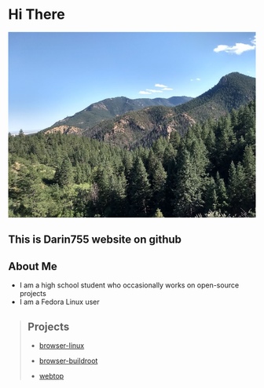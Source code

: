 # Hi There
![Mountains](mountains.jpeg)
## This is Darin755 website on github

## About Me
 - I am a high school student who occasionally works on open-source projects
 - I am a Fedora Linux user

> ## Projects
> - [browser-linux](https://github.com/Darin755/browser-linux)
> 
> - [browser-buildroot](https://github.com/Darin755/browser-buildroot)
> 
> - [webtop](https://github.com/Darin755/webtop)

